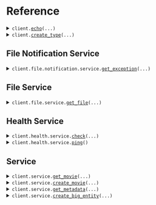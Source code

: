 # Reference
<details><summary><code>client.<a href="src/seed/base_client.py">echo</a>(...)</code></summary>
<dl>
<dd>

#### 🔌 Usage

<dl>
<dd>

<dl>
<dd>

```python
from seed import SeedExhaustive
from seed.environment import SeedExhaustiveEnvironment

client = SeedExhaustive(
    token="YOUR_TOKEN",
    environment=SeedExhaustiveEnvironment.PRODUCTION,
)
client.echo(
    request="Hello world!\\n\\nwith\\n\\tnewlines",
)

```
</dd>
</dl>
</dd>
</dl>

#### ⚙️ Parameters

<dl>
<dd>

<dl>
<dd>

**request:** `str` 
    
</dd>
</dl>

<dl>
<dd>

**request_options:** `typing.Optional[RequestOptions]` — Request-specific configuration.
    
</dd>
</dl>
</dd>
</dl>


</dd>
</dl>
</details>

<details><summary><code>client.<a href="src/seed/base_client.py">create_type</a>(...)</code></summary>
<dl>
<dd>

#### 🔌 Usage

<dl>
<dd>

<dl>
<dd>

```python
from seed import SeedExhaustive
from seed.environment import SeedExhaustiveEnvironment

client = SeedExhaustive(
    token="YOUR_TOKEN",
    environment=SeedExhaustiveEnvironment.PRODUCTION,
)
client.create_type(
    request="primitive",
)

```
</dd>
</dl>
</dd>
</dl>

#### ⚙️ Parameters

<dl>
<dd>

<dl>
<dd>

**request:** `Type` 
    
</dd>
</dl>

<dl>
<dd>

**request_options:** `typing.Optional[RequestOptions]` — Request-specific configuration.
    
</dd>
</dl>
</dd>
</dl>


</dd>
</dl>
</details>

## File Notification Service
<details><summary><code>client.file.notification.service.<a href="src/seed/file/notification/service/client.py">get_exception</a>(...)</code></summary>
<dl>
<dd>

#### 🔌 Usage

<dl>
<dd>

<dl>
<dd>

```python
from seed import SeedExhaustive
from seed.environment import SeedExhaustiveEnvironment

client = SeedExhaustive(
    token="YOUR_TOKEN",
    environment=SeedExhaustiveEnvironment.PRODUCTION,
)
client.file.notification.service.get_exception(
    notification_id="notification-hsy129x",
)

```
</dd>
</dl>
</dd>
</dl>

#### ⚙️ Parameters

<dl>
<dd>

<dl>
<dd>

**notification_id:** `str` 
    
</dd>
</dl>

<dl>
<dd>

**request_options:** `typing.Optional[RequestOptions]` — Request-specific configuration.
    
</dd>
</dl>
</dd>
</dl>


</dd>
</dl>
</details>

## File Service
<details><summary><code>client.file.service.<a href="src/seed/file/service/client.py">get_file</a>(...)</code></summary>
<dl>
<dd>

#### 📝 Description

<dl>
<dd>

<dl>
<dd>

This endpoint returns a file by its name.
</dd>
</dl>
</dd>
</dl>

#### 🔌 Usage

<dl>
<dd>

<dl>
<dd>

```python
from seed import SeedExhaustive
from seed.environment import SeedExhaustiveEnvironment

client = SeedExhaustive(
    token="YOUR_TOKEN",
    environment=SeedExhaustiveEnvironment.PRODUCTION,
)
client.file.service.get_file(
    filename="file.txt",
    x_file_api_version="0.0.2",
)

```
</dd>
</dl>
</dd>
</dl>

#### ⚙️ Parameters

<dl>
<dd>

<dl>
<dd>

**filename:** `str` — This is a filename
    
</dd>
</dl>

<dl>
<dd>

**x_file_api_version:** `str` 
    
</dd>
</dl>

<dl>
<dd>

**request_options:** `typing.Optional[RequestOptions]` — Request-specific configuration.
    
</dd>
</dl>
</dd>
</dl>


</dd>
</dl>
</details>

## Health Service
<details><summary><code>client.health.service.<a href="src/seed/health/service/client.py">check</a>(...)</code></summary>
<dl>
<dd>

#### 📝 Description

<dl>
<dd>

<dl>
<dd>

This endpoint checks the health of a resource.
</dd>
</dl>
</dd>
</dl>

#### 🔌 Usage

<dl>
<dd>

<dl>
<dd>

```python
from seed import SeedExhaustive
from seed.environment import SeedExhaustiveEnvironment

client = SeedExhaustive(
    token="YOUR_TOKEN",
    environment=SeedExhaustiveEnvironment.PRODUCTION,
)
client.health.service.check(
    id="id-3tey93i",
)

```
</dd>
</dl>
</dd>
</dl>

#### ⚙️ Parameters

<dl>
<dd>

<dl>
<dd>

**id:** `str` — The id to check
    
</dd>
</dl>

<dl>
<dd>

**request_options:** `typing.Optional[RequestOptions]` — Request-specific configuration.
    
</dd>
</dl>
</dd>
</dl>


</dd>
</dl>
</details>

<details><summary><code>client.health.service.<a href="src/seed/health/service/client.py">ping</a>()</code></summary>
<dl>
<dd>

#### 📝 Description

<dl>
<dd>

<dl>
<dd>

This endpoint checks the health of the service.
</dd>
</dl>
</dd>
</dl>

#### 🔌 Usage

<dl>
<dd>

<dl>
<dd>

```python
from seed import SeedExhaustive
from seed.environment import SeedExhaustiveEnvironment

client = SeedExhaustive(
    token="YOUR_TOKEN",
    environment=SeedExhaustiveEnvironment.PRODUCTION,
)
client.health.service.ping()

```
</dd>
</dl>
</dd>
</dl>

#### ⚙️ Parameters

<dl>
<dd>

<dl>
<dd>

**request_options:** `typing.Optional[RequestOptions]` — Request-specific configuration.
    
</dd>
</dl>
</dd>
</dl>


</dd>
</dl>
</details>

## Service
<details><summary><code>client.service.<a href="src/seed/service/client.py">get_movie</a>(...)</code></summary>
<dl>
<dd>

#### 🔌 Usage

<dl>
<dd>

<dl>
<dd>

```python
from seed import SeedExhaustive
from seed.environment import SeedExhaustiveEnvironment

client = SeedExhaustive(
    token="YOUR_TOKEN",
    environment=SeedExhaustiveEnvironment.PRODUCTION,
)
client.service.get_movie(
    movie_id="movie-c06a4ad7",
)

```
</dd>
</dl>
</dd>
</dl>

#### ⚙️ Parameters

<dl>
<dd>

<dl>
<dd>

**movie_id:** `MovieId` 
    
</dd>
</dl>

<dl>
<dd>

**request_options:** `typing.Optional[RequestOptions]` — Request-specific configuration.
    
</dd>
</dl>
</dd>
</dl>


</dd>
</dl>
</details>

<details><summary><code>client.service.<a href="src/seed/service/client.py">create_movie</a>(...)</code></summary>
<dl>
<dd>

#### 🔌 Usage

<dl>
<dd>

<dl>
<dd>

```python
from seed import SeedExhaustive
from seed.environment import SeedExhaustiveEnvironment

client = SeedExhaustive(
    token="YOUR_TOKEN",
    environment=SeedExhaustiveEnvironment.PRODUCTION,
)
client.service.create_movie(
    id="movie-c06a4ad7",
    prequel="movie-cv9b914f",
    title="The Boy and the Heron",
    from_="Hayao Miyazaki",
    rating=8.0,
    tag="tag-wf9as23d",
    metadata={
        "actors": ["Christian Bale", "Florence Pugh", "Willem Dafoe"],
        "releaseDate": "2023-12-08",
        "ratings": {"rottenTomatoes": 97, "imdb": 7.6},
    },
    revenue=1000000,
)

```
</dd>
</dl>
</dd>
</dl>

#### ⚙️ Parameters

<dl>
<dd>

<dl>
<dd>

**id:** `MovieId` 
    
</dd>
</dl>

<dl>
<dd>

**title:** `str` 
    
</dd>
</dl>

<dl>
<dd>

**from_:** `str` 
    
</dd>
</dl>

<dl>
<dd>

**rating:** `float` — The rating scale is one to five stars
    
</dd>
</dl>

<dl>
<dd>

**tag:** `Tag` 
    
</dd>
</dl>

<dl>
<dd>

**metadata:** `typing.Dict[str, typing.Optional[typing.Any]]` 
    
</dd>
</dl>

<dl>
<dd>

**revenue:** `int` 
    
</dd>
</dl>

<dl>
<dd>

**prequel:** `typing.Optional[MovieId]` 
    
</dd>
</dl>

<dl>
<dd>

**book:** `typing.Optional[str]` 
    
</dd>
</dl>

<dl>
<dd>

**request_options:** `typing.Optional[RequestOptions]` — Request-specific configuration.
    
</dd>
</dl>
</dd>
</dl>


</dd>
</dl>
</details>

<details><summary><code>client.service.<a href="src/seed/service/client.py">get_metadata</a>(...)</code></summary>
<dl>
<dd>

#### 🔌 Usage

<dl>
<dd>

<dl>
<dd>

```python
from seed import SeedExhaustive
from seed.environment import SeedExhaustiveEnvironment

client = SeedExhaustive(
    token="YOUR_TOKEN",
    environment=SeedExhaustiveEnvironment.PRODUCTION,
)
client.service.get_metadata(
    x_api_version="0.0.1",
    shallow=False,
    tag="development",
)

```
</dd>
</dl>
</dd>
</dl>

#### ⚙️ Parameters

<dl>
<dd>

<dl>
<dd>

**x_api_version:** `str` 
    
</dd>
</dl>

<dl>
<dd>

**shallow:** `typing.Optional[bool]` 
    
</dd>
</dl>

<dl>
<dd>

**tag:** `typing.Optional[typing.Union[str, typing.Sequence[str]]]` 
    
</dd>
</dl>

<dl>
<dd>

**request_options:** `typing.Optional[RequestOptions]` — Request-specific configuration.
    
</dd>
</dl>
</dd>
</dl>


</dd>
</dl>
</details>

<details><summary><code>client.service.<a href="src/seed/service/client.py">create_big_entity</a>(...)</code></summary>
<dl>
<dd>

#### 🔌 Usage

<dl>
<dd>

<dl>
<dd>

```python
import datetime
import uuid

from seed import SeedExhaustive
from seed.commons.types import Data_String, EventInfo_Metadata, Metadata
from seed.environment import SeedExhaustiveEnvironment
from seed.types import (
    Actor,
    Directory,
    Entity,
    Exception_Generic,
    ExtendedMovie,
    File,
    Metadata_Html,
    Migration,
    Moment,
    Node,
    Test_And,
    Tree,
)

client = SeedExhaustive(
    token="YOUR_TOKEN",
    environment=SeedExhaustiveEnvironment.PRODUCTION,
)
client.service.create_big_entity(
    cast_member=Actor(
        name="name",
        id="id",
    ),
    extended_movie=ExtendedMovie(
        cast=["cast", "cast"],
    ),
    entity=Entity(
        type="primitive",
        name="name",
    ),
    metadata=Metadata_Html(value="metadata"),
    common_metadata=Metadata(
        id="id",
        data={"data": "data"},
        json_string="jsonString",
    ),
    event_info=EventInfo_Metadata(
        id="id",
        data={"data": "data"},
        json_string="jsonString",
    ),
    data=Data_String(value="data"),
    migration=Migration(
        name="name",
        status="RUNNING",
    ),
    exception=Exception_Generic(
        exception_type="exceptionType",
        exception_message="exceptionMessage",
        exception_stacktrace="exceptionStacktrace",
    ),
    test=Test_And(value=True),
    node=Node(
        name="name",
        nodes=[
            Node(
                name="name",
                nodes=[
                    Node(
                        name="name",
                        nodes=[],
                        trees=[],
                    ),
                    Node(
                        name="name",
                        nodes=[],
                        trees=[],
                    ),
                ],
                trees=[
                    Tree(
                        nodes=[],
                    ),
                    Tree(
                        nodes=[],
                    ),
                ],
            ),
            Node(
                name="name",
                nodes=[
                    Node(
                        name="name",
                        nodes=[],
                        trees=[],
                    ),
                    Node(
                        name="name",
                        nodes=[],
                        trees=[],
                    ),
                ],
                trees=[
                    Tree(
                        nodes=[],
                    ),
                    Tree(
                        nodes=[],
                    ),
                ],
            ),
        ],
        trees=[
            Tree(
                nodes=[
                    Node(
                        name="name",
                        nodes=[],
                        trees=[],
                    ),
                    Node(
                        name="name",
                        nodes=[],
                        trees=[],
                    ),
                ],
            ),
            Tree(
                nodes=[
                    Node(
                        name="name",
                        nodes=[],
                        trees=[],
                    ),
                    Node(
                        name="name",
                        nodes=[],
                        trees=[],
                    ),
                ],
            ),
        ],
    ),
    directory=Directory(
        name="name",
        files=[
            File(
                name="name",
                contents="contents",
            ),
            File(
                name="name",
                contents="contents",
            ),
        ],
        directories=[
            Directory(
                name="name",
                files=[
                    File(
                        name="name",
                        contents="contents",
                    ),
                    File(
                        name="name",
                        contents="contents",
                    ),
                ],
                directories=[
                    Directory(
                        name="name",
                        files=[],
                        directories=[],
                    ),
                    Directory(
                        name="name",
                        files=[],
                        directories=[],
                    ),
                ],
            ),
            Directory(
                name="name",
                files=[
                    File(
                        name="name",
                        contents="contents",
                    ),
                    File(
                        name="name",
                        contents="contents",
                    ),
                ],
                directories=[
                    Directory(
                        name="name",
                        files=[],
                        directories=[],
                    ),
                    Directory(
                        name="name",
                        files=[],
                        directories=[],
                    ),
                ],
            ),
        ],
    ),
    moment=Moment(
        id=uuid.UUID(
            "d5e9c84f-c2b2-4bf4-b4b0-7ffd7a9ffc32",
        ),
        date=datetime.date.fromisoformat(
            "2023-01-15",
        ),
        datetime=datetime.datetime.fromisoformat(
            "2024-01-15 09:30:00+00:00",
        ),
    ),
)

```
</dd>
</dl>
</dd>
</dl>

#### ⚙️ Parameters

<dl>
<dd>

<dl>
<dd>

**cast_member:** `typing.Optional[CastMember]` 
    
</dd>
</dl>

<dl>
<dd>

**extended_movie:** `typing.Optional[ExtendedMovie]` 
    
</dd>
</dl>

<dl>
<dd>

**entity:** `typing.Optional[Entity]` 
    
</dd>
</dl>

<dl>
<dd>

**metadata:** `typing.Optional[Metadata]` 
    
</dd>
</dl>

<dl>
<dd>

**common_metadata:** `typing.Optional[Metadata]` 
    
</dd>
</dl>

<dl>
<dd>

**event_info:** `typing.Optional[EventInfo]` 
    
</dd>
</dl>

<dl>
<dd>

**data:** `typing.Optional[Data]` 
    
</dd>
</dl>

<dl>
<dd>

**migration:** `typing.Optional[Migration]` 
    
</dd>
</dl>

<dl>
<dd>

**exception:** `typing.Optional[Exception]` 
    
</dd>
</dl>

<dl>
<dd>

**test:** `typing.Optional[Test]` 
    
</dd>
</dl>

<dl>
<dd>

**node:** `typing.Optional[Node]` 
    
</dd>
</dl>

<dl>
<dd>

**directory:** `typing.Optional[Directory]` 
    
</dd>
</dl>

<dl>
<dd>

**moment:** `typing.Optional[Moment]` 
    
</dd>
</dl>

<dl>
<dd>

**request_options:** `typing.Optional[RequestOptions]` — Request-specific configuration.
    
</dd>
</dl>
</dd>
</dl>


</dd>
</dl>
</details>

